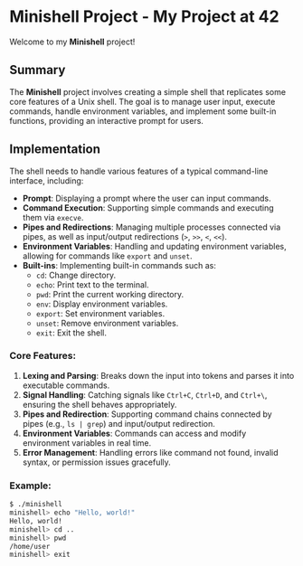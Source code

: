 # Minishell Project - My Project at 42

Welcome to my **Minishell** project!

## Summary
The **Minishell** project involves creating a simple shell that replicates some core features of a Unix shell. The goal is to manage user input, execute commands, handle environment variables, and implement some built-in functions, providing an interactive prompt for users.

## Implementation
The shell needs to handle various features of a typical command-line interface, including:
- **Prompt**: Displaying a prompt where the user can input commands.
- **Command Execution**: Supporting simple commands and executing them via `execve`.
- **Pipes and Redirections**: Managing multiple processes connected via pipes, as well as input/output redirections (`>`, `>>`, `<`, `<<`).
- **Environment Variables**: Handling and updating environment variables, allowing for commands like `export` and `unset`.
- **Built-ins**: Implementing built-in commands such as:
  - `cd`: Change directory.
  - `echo`: Print text to the terminal.
  - `pwd`: Print the current working directory.
  - `env`: Display environment variables.
  - `export`: Set environment variables.
  - `unset`: Remove environment variables.
  - `exit`: Exit the shell.
  
### Core Features:
1. **Lexing and Parsing**: Breaks down the input into tokens and parses it into executable commands.
2. **Signal Handling**: Catching signals like `Ctrl+C`, `Ctrl+D`, and `Ctrl+\`, ensuring the shell behaves appropriately.
3. **Pipes and Redirection**: Supporting command chains connected by pipes (e.g., `ls | grep`) and input/output redirection.
4. **Environment Variables**: Commands can access and modify environment variables in real time.
5. **Error Management**: Handling errors like command not found, invalid syntax, or permission issues gracefully.

### Example:
```sh
$ ./minishell
minishell> echo "Hello, world!"
Hello, world!
minishell> cd ..
minishell> pwd
/home/user
minishell> exit
